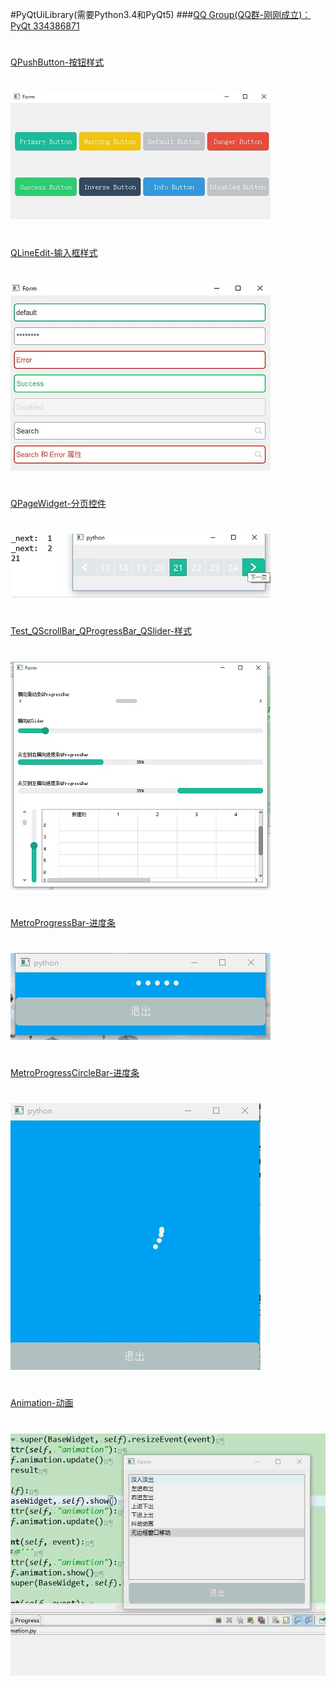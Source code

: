 #PyQtUiLibrary(需要Python3.4和PyQt5)
###[QQ Group(QQ群-刚刚成立)：PyQt 334386871](http://shang.qq.com/wpa/qunwpa?idkey=32c97f52f285586aa17f8216de36a02ff2dc4f83d5e988c0bacb8227a27ed6f3 "PyQt 334386871")

#
[QPushButton-按钮样式](https://github.com/892768447/PyQtUiLibrary/blob/master/Screenshot/Test_QPushButton.jpg "QPushButton-按钮样式")
#
![1](https://github.com/892768447/PyQtUiLibrary/blob/master/Screenshot/Test_QPushButton.jpg)

#
[QLineEdit-输入框样式](https://github.com/892768447/PyQtUiLibrary/blob/master/Screenshot/Test_QLineEdit.jpg "QLineEdit-输入框样式")
#
![2](https://github.com/892768447/PyQtUiLibrary/blob/master/Screenshot/Test_QLineEdit.jpg)

#
[QPageWidget-分页控件](https://github.com/892768447/PyQtUiLibrary/blob/master/Screenshot/Test_QPageWidget.jpg "QPageWidget-分页控件")
#
![3](https://github.com/892768447/PyQtUiLibrary/blob/master/Screenshot/Test_QPageWidget.jpg)

#
[Test_QScrollBar_QProgressBar_QSlider-样式](https://github.com/892768447/PyQtUiLibrary/blob/master/Screenshot/Test_QScrollBar_QProgressBar_QSlider.jpg "Test_QScrollBar_QProgressBar_QSlider-样式")
#
![4](https://github.com/892768447/PyQtUiLibrary/blob/master/Screenshot/Test_QScrollBar_QProgressBar_QSlider.jpg)

#
[MetroProgressBar-进度条](https://github.com/892768447/PyQtUiLibrary/blob/master/Screenshot/Test_MetroProgressBar.gif "MetroProgressBar-进度条")
#
![5](https://github.com/892768447/PyQtUiLibrary/blob/master/Screenshot/Test_MetroProgressBar.gif)

#
[MetroProgressCircleBar-进度条](https://github.com/892768447/PyQtUiLibrary/blob/master/Screenshot/Test_MetroProgressCircleBar.gif "MetroProgressCircleBar-进度条")
#
![6](https://github.com/892768447/PyQtUiLibrary/blob/master/Screenshot/Test_MetroProgressCircleBar.gif)

#
[Animation-动画](https://github.com/892768447/PyQtUiLibrary/blob/master/Screenshot/Test_Animation.gif "Animation-动画")
#
![7](https://github.com/892768447/PyQtUiLibrary/blob/master/Screenshot/Test_Animation.gif)